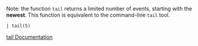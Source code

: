Note: the function `tail` returns a limited number of events, starting with the **newest**. This function is equivalent to the command-line `tail` tool.

```
| tail(5)
```

[tail Documentation](https://library.humio.com/data-analysis/functions-tail.html)
